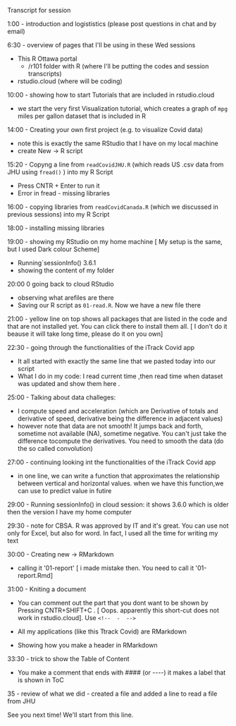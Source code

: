 Transcript for session 

1:00  - introduction and logististics (please post questions in chat and by email)

6:30   - overview of pages that I'll be using in these Wed sessions
 - This R Ottawa portal
    - /r101 folder with R (where I'll be putting the codes and  session transcripts)
 - rstudio.cloud (where will be coding)
 
 10:00    - showing how to start Tutorials that are included in rstudio.cloud
  - we start the very first Visualization tutorial,  which creates a graph of `mpg` miles per gallon dataset that is included in R

  
14:00 -  Creating your own first project (e.g. to visualize Covid data)
  - note this is exactly the same RStudio that I have on my local machine
  - create New -> R script
  
15:20 -  Copyng a line from `readCovidJHU.R`  (which reads US .csv data from JHU using `fread()`  ) into my R Script
  
- Press CNTR + Enter to run it
- Error in fread - missing libraries
  
16:00 - copying libraries from `readCovidCanada.R` (which we discussed in previous sessions) into my R Script
 
18:00 - installing missing libraries

19:00  - showing my RStudio on my home machine [ My setup is the same, but I used Dark colour Scheme]
- Running`sessionInfo() 3.6.1
- showing the content of my folder

20:00 0 going back to cloud RStudio
- observing what arefiles are there
- Saving our R script as `01-read.R`. Now we have a new file there

21:00 - yellow line on top shows all packages that are listed in the code and that are not installed yet. You can click there to install them all. [ I don't do it beause it will take long time, please do it on you own] 

22:30  - going  through the functionalities of the iTrack Covid app
- It all started with exactly the same line that we pasted today into our script
- What I do in my code: I read current time ,then read time when dataset was updated and show them here .

25:00 - Talking about data challeges:
- I compute speed and acceleration 
(which are Derivative of totals and derivative of speed, derivative being the difference in adjacent values)  
- however note that data are not smooth! It jumps back and forth, sometime not available (NA), sometime negative.
You can't just  take the difference tocompute the derivatives. You need to smooth the data (do the so called convolution)

27:00  - continuing looking int the functionalities of the iTrack Covid app
- in one line, we can write a function that approximates the relationship between vertical and horizontal values.
when we have this function,we can use to predict value in futire

29:00 - Running sessionInfo() in cloud session:  it shows 3.6.0 which is older then the version I have my home computer

29:30 - note for CBSA.
R was approved by IT and it's great. You can use not only for Excel, but also for word. 
In fact, I used all the time for writing my text

30:00 - Creating new -> RMarkdown

- calling it '01-report'    [ i made mistake then. You need to call it '01-report.Rmd]

31:00 - Kniting a document

- You can comment out the part that you dont want to be shown by Pressing CNTR+SHIFT+C .
[ Oops. apparently this short-cut does not work in rstudio.cloud]. Use `<!--  -  -->`

- All my applications (like this Ttrack Covid) are RMarkdown
- Showing how you make a header in RMarkdown

33:30  - trick to show the Table of Content
- You make a comment that ends with #### (or ----) it makes a label that is shown in ToC

35 - review of what we did - created a file and added a line to read a file from JHU

See you next time! We'll start from this line.



 
 

